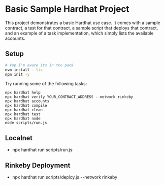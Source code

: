 # Basic Sample Hardhat Project

This project demonstrates a basic Hardhat use case. It comes with a sample contract, a test for that contract, a sample script that deploys that contract, and an example of a task implementation, which simply lists the available accounts.

## Setup
```bash
# Yep I'm aware its in the pack
nvm install --lts
npm init -y
```

Try running some of the following tasks:

```shell
npx hardhat help
npx hardhat verify YOUR_CONTRACT_ADDRESS --network rinkeby 
npx hardhat accounts
npx hardhat compile
npx hardhat clean
npx hardhat test
npx hardhat node
node scripts/run.js
```

## Localnet
- npx hardhat run scripts/run.js

## Rinkeby Deployment
- npx hardhat run scripts/deploy.js --network rinkeby
